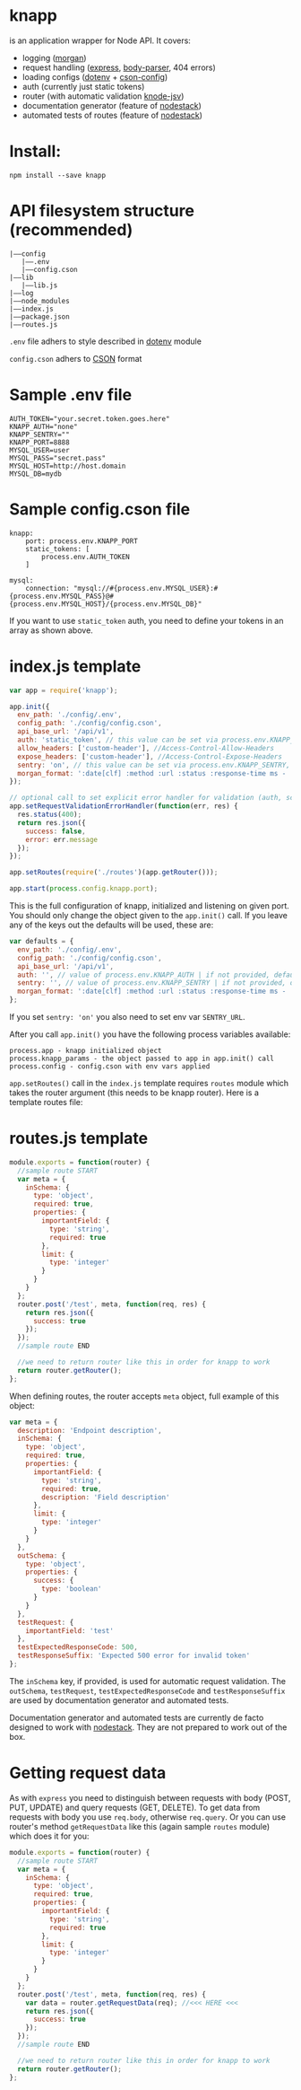 knapp
=====

is an application wrapper for Node API. It covers:

- logging ([morgan](https://www.npmjs.com/package/morgan))
- request handling ([express](https://www.npmjs.com/package/express), [body-parser](https://www.npmjs.com/package/body-parser), 404 errors)
- loading configs ([dotenv](https://www.npmjs.com/package/dotenv) + [cson-config](https://www.npmjs.com/package/cson-config))
- auth (currently just static tokens)
- router (with automatic validation [knode-jsv](https://www.npmjs.com/package/knode-jsv))
- documentation generator (feature of [nodestack](https://github.com/prokvk/node-stack))
- automated tests of routes (feature of [nodestack](https://github.com/prokvk/node-stack))

# Install:

```
npm install --save knapp
```

# API filesystem structure (recommended)

```
|——config
   |——.env
   |——config.cson
|——lib
   |——lib.js
|——log
|——node_modules
|——index.js
|——package.json
|——routes.js
```

`.env` file adhers to style described in [dotenv](https://www.npmjs.com/package/dotenv) module

`config.cson` adhers to [CSON](https://github.com/bevry/cson) format

# Sample .env file

```
AUTH_TOKEN="your.secret.token.goes.here"
KNAPP_AUTH="none"
KNAPP_SENTRY=""
KNAPP_PORT=8888
MYSQL_USER=user
MYSQL_PASS="secret.pass"
MYSQL_HOST=http://host.domain
MYSQL_DB=mydb
```

# Sample config.cson file

```
knapp:
	port: process.env.KNAPP_PORT
	static_tokens: [
		process.env.AUTH_TOKEN
	]

mysql:
	connection: "mysql://#{process.env.MYSQL_USER}:#{process.env.MYSQL_PASS}@#{process.env.MYSQL_HOST}/{process.env.MYSQL_DB}"
```

If you want to use `static_token` auth, you need to define your tokens in an array as shown above.

# index.js template

```javascript
var app = require('knapp');

app.init({
  env_path: './config/.env',
  config_path: './config/config.cson',
  api_base_url: '/api/v1',
  auth: 'static_token', // this value can be set via process.env.KNAPP_AUTH, but you can also override it in object passed to `init`
  allow_headers: ['custom-header'], //Access-Control-Allow-Headers
  expose_headers: ['custom-header'], //Access-Control-Expose-Headers
  sentry: 'on', // this value can be set via process.env.KNAPP_SENTRY, but you can also override it in object passed to `init`
  morgan_format: ':date[clf] :method :url :status :response-time ms - :res[content-length]' // for possible options check https://www.npmjs.com/package/morgan
});

// optional call to set explicit error handler for validation (auth, schema) errors, here it's used just for formatting and setting response code
app.setRequestValidationErrorHandler(function(err, res) {
  res.status(400);
  return res.json({
    success: false,
    error: err.message
  });
});

app.setRoutes(require('./routes')(app.getRouter()));

app.start(process.config.knapp.port);
```

This is the full configuration of knapp, initialized and listening on given port. You should only change the object given to the `app.init()` call. If you leave any of the keys out the defaults will be used, these are:

```javascript
var defaults = {
  env_path: './config/.env',
  config_path: './config/config.cson',
  api_base_url: '/api/v1',
  auth: '', // value of process.env.KNAPP_AUTH | if not provided, default 'none' is used
  sentry: '', // value of process.env.KNAPP_SENTRY | if not provided, default '' is used
  morgan_format: ':date[clf] :method :url :status :response-time ms - :res[content-length]'
};
```

If you set `sentry: 'on'` you also need to set env var `SENTRY_URL`.

After you call `app.init()` you have the following process variables available:

```
process.app - knapp initialized object
process.knapp_params - the object passed to app in app.init() call
process.config - config.cson with env vars applied
```

`app.setRoutes()` call in the `index.js` template requires `routes` module which takes the router argument (this needs to be knapp router). Here is a template routes file:

# routes.js template

```javascript
module.exports = function(router) {
  //sample route START
  var meta = {
    inSchema: {
      type: 'object',
      required: true,
      properties: {
        importantField: {
          type: 'string',
          required: true
        },
        limit: {
          type: 'integer'
        }
      }
    }
  };
  router.post('/test', meta, function(req, res) {
    return res.json({
      success: true
    });
  });
  //sample route END

  //we need to return router like this in order for knapp to work
  return router.getRouter();
};
```

When defining routes, the router accepts `meta` object, full example of this object:

```javascript
var meta = {
  description: 'Endpoint description',
  inSchema: {
    type: 'object',
    required: true,
    properties: {
      importantField: {
        type: 'string',
        required: true,
        description: 'Field description'
      },
      limit: {
        type: 'integer'
      }
    }
  },
  outSchema: {
    type: 'object',
    properties: {
      success: {
        type: 'boolean'
      }
    }
  },
  testRequest: {
    importantField: 'test'
  },
  testExpectedResponseCode: 500,
  testResponseSuffix: 'Expected 500 error for invalid token'
};
```

The `inSchema` key, if provided, is used for automatic request validation. The `outSchema`, `testRequest`, `testExpectedResponseCode` and `testResponseSuffix` are used by documentation generator and automated tests.

Documentation generator and automated tests are currently de facto designed to work with [nodestack](https://github.com/prokvk/node-stack). They are not prepared to work out of the box.

# Getting request data

As with `express` you need to distinguish between requests with body (POST, PUT, UPDATE) and query requests (GET, DELETE). To get data from requests with body you use `req.body`, otherwise `req.query`. Or you can use router's method `getRequestData` like this (again sample `routes` module) which does it for you:

```javascript
module.exports = function(router) {
  //sample route START
  var meta = {
    inSchema: {
      type: 'object',
      required: true,
      properties: {
        importantField: {
          type: 'string',
          required: true
        },
        limit: {
          type: 'integer'
        }
      }
    }
  };
  router.post('/test', meta, function(req, res) {
    var data = router.getRequestData(req); //<<< HERE <<<
    return res.json({
      success: true
    });
  });
  //sample route END

  //we need to return router like this in order for knapp to work
  return router.getRouter();
};
```
